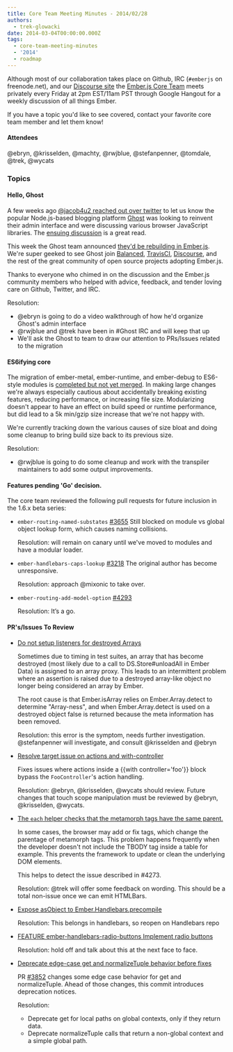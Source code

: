 ```yaml
---
title: Core Team Meeting Minutes - 2014/02/28
authors:
  - trek-glowacki
date: 2014-03-04T00:00:00.000Z
tags:
  - core-team-meeting-minutes
  - '2014'
  - roadmap
---
```



Although most of our collaboration takes place on Github, IRC
(`#emberjs` on freenode.net), and our [Discourse site](http://discuss.emberjs.com/)
the [Ember.js Core Team](/team) meets privately every
Friday at 2pm EST/11am PST through Google Hangout for a weekly
discussion of all things Ember.

If you have a topic you'd like to see covered, contact your favorite
core team member and let them know!

#### Attendees

@ebryn, @krisselden, @machty, @rwjblue, @stefanpenner, @tomdale, @trek, @wycats

### Topics

#### Hello, Ghost

A few weeks ago [@jacob4u2 reached out over twitter](https://twitter.com/jacob4u2/status/434059022220541952)
to let us know the popular Node.js-based blogging platform [Ghost](https://ghost.org/) was looking to
reinvent their admin interface and were discussing various browser JavaScript libraries. The
[ensuing discussion](https://github.com/TryGhost/Ghost/issues/2144) is a great read.

This week the Ghost team announced [they'd be rebuilding in Ember.js](http://dev.ghost.org/hello-ember/).
We're super geeked to see Ghost join [Balanced](https://www.balancedpayments.com/),
[TravisCI](https://travis-ci.org/), [Discourse](http://www.discourse.org/), and the rest of the
great community of open source projects adopting Ember.js.

Thanks to everyone who chimed in on the discussion and the Ember.js community members who
helped with advice, feedback, and tender loving care on Github, Twitter, and IRC.

Resolution:

* @ebryn is going to do a video walkthrough of how he'd organize Ghost's admin interface
* @rwjblue and @trek have been in #Ghost IRC and will keep that up
* We'll ask the Ghost to team to draw our attention to PRs/Issues related to the migration


#### ES6ifying core

The migration of ember-metal, ember-runtime, and ember-debug to ES6-style modules is
[completed but not yet merged](https://github.com/emberjs/ember.js/pull/4374).  In making
large changes we're always especially cautious about accidentally breaking existing
features, reducing performance, or increasing file size. Modularizing doesn't appear to have
an effect on build speed or runtime performance, but did lead to a 5k min/gzip size increase
that we're not happy with.

We're currently tracking down the various causes of size bloat and doing some cleanup
to bring build size back to its previous size.

Resolution:

* @rwjblue is going to do some cleanup and work with the transpiler
  maintainers to add some output improvements.


#### Features pending 'Go' decision.

The core team reviewed the following pull requests for future inclusion in
the 1.6.x beta series:

* `ember-routing-named-substates` [#3655](https://github.com/emberjs/ember.js/pull/3655)
    Still blocked on module vs global object lookup form, which causes naming collisions.

    Resolution: will remain on canary until we've moved to modules and have a modular
    loader.

* `ember-handlebars-caps-lookup` [#3218](https://github.com/emberjs/ember.js/pull/3218)
    The original author has become unresponsive.

    Resolution: approach @mixonic to take over.


* `ember-routing-add-model-option` [#4293](https://github.com/emberjs/ember.js/pull/4293)

    Resolution: It’s a go.


#### PR's/Issues To Review

* [Do not setup listeners for destroyed Arrays](https://github.com/emberjs/ember.js/pull/4436)

    Sometimes due to timing in test suites, an array that has become
    destroyed (most likely due to a call to DS.Store#unloadAll in Ember Data)
    is assigned to an array proxy. This leads to an intermittent problem
    where an assertion is raised due to a destroyed array-like object
    no longer being considered an array by Ember.

    The root cause is that Ember.isArray relies on Ember.Array.detect to
    determine "Array-ness", and when Ember.Array.detect is used on a
    destroyed object false is returned because the meta information has
    been removed.

    Resolution: this error is the symptom, needs further investigation.
    @stefanpenner will investigate, and consult @krisselden and @ebryn

* [Resolve target issue on actions and with-controller](https://github.com/emberjs/ember.js/pull/4401)

    Fixes issues where actions inside a {{with controller='foo'}}
    block bypass the `FooController`'s action handling.

    Resolution: @ebryn, @krisselden, @wycats should review. Future changes that touch
    scope manipulation must be reviewed by @ebryn, @krisselden,  @wycats.

* [The `each` helper checks that the metamorph tags have the same parent.](https://github.com/emberjs/ember.js/pull/4404)

    In some cases, the browser may add or fix tags, which change the
    parentage of metamorph tags. This problem happens frequently when the
    developer doesn't not include the TBODY tag inside a table for example.
    This prevents the framework to update or clean the underlying DOM
    elements.

    This helps to detect the issue described in #4273.

    Resolution: @trek will offer some feedback on wording. This should be a total non-issue
    once we can emit HTMLBars.


* [Expose asObject to Ember.Handlebars.precompile](https://github.com/emberjs/ember.js/pull/4097)

    Resolution: This belongs in handlebars, so reopen on Handlebars repo


* [FEATURE ember-handlebars-radio-buttons Implement radio buttons](https://github.com/emberjs/ember.js/pull/4352)

    Resolution: hold off and talk about this at the next face to face.


* [Deprecate edge-case get and normalizeTuple behavior before fixes](https://github.com/emberjs/ember.js/pull/4124)

    PR [#3852](https://github.com/emberjs/ember.js/pull/3852) changes some edge case behavior for get and normalizeTuple. Ahead of those changes, this commit introduces deprecation notices.

    Resolution:

    * Deprecate get for local paths on global contexts, only if they
    return data.
    * Deprecate normalizeTuple calls that return a non-global context
    and a simple global path.

